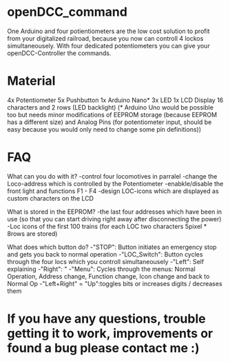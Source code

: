 # openDCC_command
One Arduino and four potientiometers are the low cost solution to profit from your digitalized railroad, because you now can controll 4 lockos simultaneousely. With four dedicated potentiometers you can give your openDCC-Controller the commands.

# Material
4x Potentiometer
5x Pushbutton
1x Arduino Nano* 
3x LED
1x LCD Display 16 characters and 2 rows (LED backlight)
(* Arduino Uno would be possible too but needs minor modifications of EEPROM storage (because EEPROM has a different size) and Analog Pins (for potentiometer input, should be easy because you would only need to change some pin definitions))

# FAQ
What can you do with it?
-control four locomotives in parralel
-change the Loco-address which is controlled by the Potentiometer
-enabkle/disable the front light and functions F1 - F4
-design LOC-icons which are displayed as custom characters on the LCD

What is stored in the EEPROM?
-the last four addresses which have been in use (so that you can start driving right away after disconnecting the power)
-Loc icons of the first 100 trains (for each LOC two characters 5pixel * 8rows are stored)

What does which button do?
-"STOP":             Button initiates an emergency stop and gets you back to normal operation
-"LOC_Switch":       Button cycles through the four locs which you controll simultaneousely
-"Left":             Self explaining
-"Right":               "
-"Menu":             Cycles through the menus: Normal Operation, Address change, Function change, Icon change and back to Normal Op
-"Left+Right" = "Up":toggles bits  or  increases digits / decreases them

# If you have any questions, trouble getting it to work, improvements or found a bug please contact me :)
